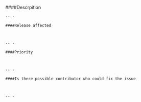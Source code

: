 ####Descrpition



    -- -

    ####Release affected



    -- -

    ####Priority



    -- -

    ####Is there possible contributor who could fix the issue



    -- -
